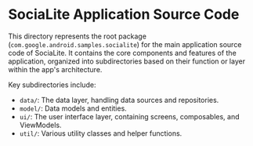 # SociaLite Application Source Code

This directory represents the root package (`com.google.android.samples.socialite`) for the main application source code of SociaLite. It contains the core components and features of the application, organized into subdirectories based on their function or layer within the app's architecture.

Key subdirectories include:

-   `data/`: The data layer, handling data sources and repositories.
-   `model/`: Data models and entities.
-   `ui/`: The user interface layer, containing screens, composables, and ViewModels.
-   `util/`: Various utility classes and helper functions.
